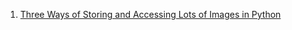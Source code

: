 1. [Three Ways of Storing and Accessing Lots of Images in Python](https://realpython.com/storing-images-in-python/)

